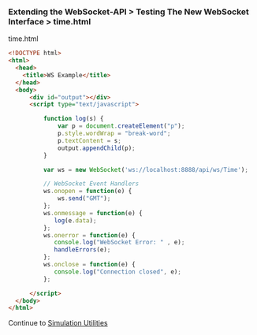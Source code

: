 ### Extending the WebSocket-API > Testing The New WebSocket Interface > time.html

 time.html

```html
<!DOCTYPE html>
<html>
  <head>
    <title>WS Example</title>
  </head>
  <body>
      <div id="output"></div>
      <script type="text/javascript">

          function log(s) {
              var p = document.createElement("p");
              p.style.wordWrap = "break-word";
              p.textContent = s;
              output.appendChild(p);
          }

          var ws = new WebSocket('ws://localhost:8888/api/ws/Time');

          // WebSocket Event Handlers
          ws.onopen = function(e) {
              ws.send("GMT");
          };
          ws.onmessage = function(e) {
             log(e.data);
          };
          ws.onerror = function(e) {
             console.log("WebSocket Error: " , e);
             handleErrors(e);
          };
          ws.onclose = function(e) {
             console.log("Connection closed", e);
          };

      </script>
  </body>
</html>
```

Continue to [Simulation Utilities](../simulation_utilities/Simulation-Utilities)
